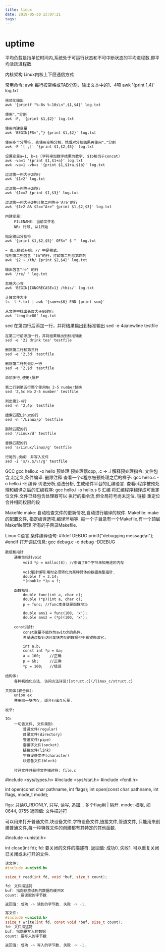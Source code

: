 ```yaml
---
title: linux
date: 2019-05-30 13:07:21
tags:
---
```

# uptime
平均负载是指单位时间内,系统处于可运行状态和不可中断状态的平均进程数.即平均活跃进程数.

内核架构
    Linux内核上下层通信方式

常用命令:
awk
    每行按空格或TAB分割，输出文本中的1、4项
    awk '{print $1,$4}' log.txt

    格式化输出
    awk '{printf "%-8s %-10s\n",$1,$4}' log.txt

    使用","分割
    awk -F, '{print $1,$2}' log.txt

    使用内建变量
    awk 'BEGIN{FS=","} {print $1,$2}' log.txt

    使用多个分隔符, 先使用空格分割，然后对分割结果再使用","分割
    awk -F '[ ,]' '{print $1,$2,$5}' log.txt

    设置变量a=1, b=s (字符串加数字结果为数字, $1b相当于concat)
    awk -va=1 '{print $1,$1+a}' log.txt
    awk -va=1 -vb=s '{print $1,$1+a,$1b}' log.txt

    过滤第一列大于2的行
    awk '$1>2' log.txt

    过滤第一列等于2的行
    awk '$1==2 {print $1,$3}' log.txt

    过滤第一列大于2并且第二列等于'Are'的行
    awk '$1>2 && $2=="Are" {print $1,$2,$3}' log.txt

    内建变量: 
        FILENAME: 当前文件名
        NR: 行号, 从1开始

    指定输出分割符
    awk '{print $1,$2,$5}' OFS=" $ "  log.txt

    ~ 表示模式开始。// 中是模式。
    找到第二列包含 "th"的行，打印第二列与第四列
    awk '$2 ~ /th/ {print $2,$4}' log.txt

    输出包含"re" 的行
    awk '/re/ ' log.txt

    忽略大小写
    awk 'BEGIN{IGNORECASE=1} /this/' log.txt

    计算文件大小
    ls -l *.txt | awk '{sum+=$6} END {print sum}'

    从文件中找出长度大于80的行
    awk 'length>80' log.txt


sed
    在第四行后添加一行，并将结果输出到标准输出
    sed -e 4a\newline testfile

    在第二行前添加一行，并将结果输出到标准输出
    sed -e '2i drink tea' testfile

    删除第二行和第三行
    sed -e '2,3d' testfile

    删除第二行到最后一行
    sed -e '2,$d' testfile

    添加多行,使用\隔开

    第二行到第五行整个使用No 2-5 number替换
    sed '2,5c No 2-5 number' testfile

    列出第2-4行
    sed -n '2,4p' testfile

    搜索匹配Linux的行
    sed -n '/Linux/p' testfile

    删除匹配的行
    sed '/Linux/d' testfile

    替换匹配的行
    sed 's/Linux/linux/g' testfile

    行尾的.换成! 并写入文件
    sed -i 's/\.$/\!/g' testfile
    

GCC
    gcc hello.c -o hello
    预处理
        预处理器cpp, .c -> .i
        解释预处理指令: 文件包含,宏定义,条件编译.
        删除注释
        查看一个c程序被预处理之后的样子:
            gcc hello.c -o hello.i -E
    编译
        词法分析,语法分析, 生成硬件平台的汇编语言.
        查看c程序被预处理和编译之后的汇编程序:
            gcc hello.i -o hello.s S
    汇编
        将汇编程序翻译成可重定位文件.文件已经包含处理器可以
        执行的指令流,但全局符号尚未定位.
    链接
        重定位
        合并相同权限的段

Makefile
    make: 自动检查文件的更新情况,自动进行编译的软件.
    Makefile: make的配置文件, 指定编译选项,编译环境等.
            每一个子目录有一个Makefile,有一个顶层Makefile管理
            所有的子目录Makefile.

Linux C语言
    条件编译语句:
        #ifdef DEBUG
            printf("debugging message\n");
        #endif
    打开调试信息:
        gcc debug.c -o debug -DDEBUG
        
    数组和指针
        通用性指针void
            void *p = malloc(8); //申请了8个字节未知用途的内存
            
            void指针解引用时必须转化为某种具体的数据类型指针.
            double f = 3.14;
            *(double *)p = f;
        
        函数指针:
            double func(int a, char c);
            double (*p)(int a, char c);
            p = func; //func本身就是函数地址

            double ans1 = func(100, 'x');
            double ans2 = (*p)(100, 'x');

        const指针:
            const变量不能作为switch的条件.
            希望通过指针访问某块内存的数据但不希望修改它.

            int a,b;
            const int *p = &a;
            a = 100;    //正确
            p = &b;     //正确
            *p = 100;   //错误

    结构体:
        各种初始化方法, 访问方法详见![struct.c](/linux_c/struct.c)

    共同体(联合体):
        union ex
        共用同一块内存, 适合存储互斥量.

    枚举:

    IO:
        一切皆文件, 文件类别:
            普通文件(regular)
            目录文件(directory)
            管道文件(pipe)
            套接字文件(socket)
            链接文件(link)
            字符设备文件(character)
            块设备文件(block)

        打开文件并获得文件描述符: file.c


  #include <sys/types.h>
  #include <sys/stat.h>
  #include <fcntl.h>
  
  int open(const char pathname, int flags);
  int open(const char pathname, int flags, mode_t mode);
  
  flgs: 只读O_RDONLY, 只写, 读写, 追加... 多个flag用 | 隔开.
  mode: 权限,  如 0644, 0755
  返回值: 文件描述符
  
  可以用来打开普通文件,块设备文件,字符设备文件,链接文件,管道文件,
  只能用来创建普通文件,每一种特殊文件的创建都有其特定的其他函数.
  
  #include <unistd.h>
  
  int close(int fd);
  fd: 要关闭的文件的描述符.
  返回值: 成功0, 失败1.
  可以重复关闭已关闭或未打开的文件.

 ```c
读文件: 
#include <unistd.h>

ssize_t read(int fd, void *buf, size_t count);

fd: 文件描述符
buf: 指向存放读到的数据的缓冲区
count: 要读取的字节数

返回值: 成功 -> 读到的字节数, 失败 -> -1. 

写文件:
#include <unistd.h>
ssize_t write(int fd, const void *buf, size_t count);
fd: 文件描述符
buf: 指向要写入的数据
count: 要写入的字节数

返回值: 成功 -> 写入的字节数, 失败 -> -1. 
```




